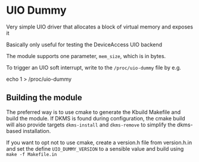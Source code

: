 UIO Dummy
=========

Very simple UIO driver that allocates a block of virtual memory and exposes it

Basically only useful for testing the DeviceAccess UIO backend

The module supports one parameter, `mem_size`, which is in bytes.

To trigger an UIO soft interrupt, write to the `/proc/uio-dummy` file by e.g. 

echo 1 > /proc/uio-dummy

Building the module
-------------------

The preferred way is to use cmake to generate the Kbuild Makefile and build the module.
If DKMS is found during configuration, the cmake build will also provide targets `dkms-install`
and `dkms-remove` to simplify the dkms-based installation.

If you want to opt not to use cmake, create a version.h file from version.h.in and set the
define `UIO_DUMMY_VERSION` to a sensible value and build using `make -f Makefile.in`
